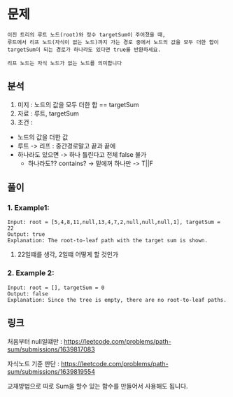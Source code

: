 # 문제

~~~ text
이진 트리의 루트 노드(root)와 정수 targetSum이 주어졌을 때, 
루트에서 리프 노드(자식이 없는 노드)까지 가는 경로 중에서 노드의 값을 모두 더한 합이 targetSum이 되는 경로가 하나라도 있다면 true를 반환하세요.

리프 노드는 자식 노드가 없는 노드를 의미합니다
~~~

## 분석

1. 미지 : 노드의 값을 모두 더한 합 == targetSum
2. 자료 : 루트, targetSum
3. 조건 :

- 노드의 값을 더한 값
- 루트 -> 리프 : 중간경로말고 끝과 끝에
- 하나라도 있으면 -> 하나 틀린다고 전체 false 불가
    - 하나라도?? contains? -> 밑에꺼 하나만 -> T||F

## 풀이

### 1. Example1:

~~~text
Input: root = [5,4,8,11,null,13,4,7,2,null,null,null,1], targetSum = 22
Output: true
Explanation: The root-to-leaf path with the target sum is shown.
~~~

1. 22일떄를 생각, 2일떄 어떻게 할 것인가

### 2. Example 2:

~~~text
Input: root = [], targetSum = 0
Output: false
Explanation: Since the tree is empty, there are no root-to-leaf paths.
~~~

## 링크

처음부터 null일떄만 : https://leetcode.com/problems/path-sum/submissions/1639817083

자식노드 기준 판단 : https://leetcode.com/problems/path-sum/submissions/1639819554

교재방법으로 따로 Sum을 할수 있는 함수를 만들어서 사용해도 됩니다.